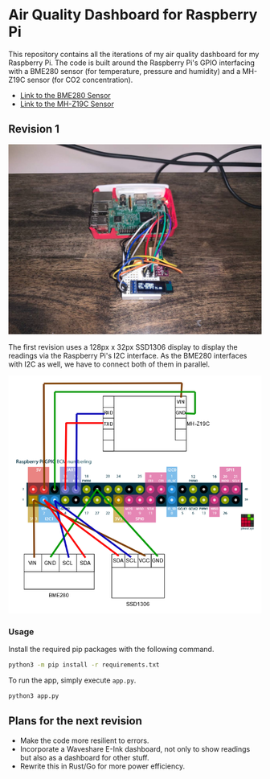 # Air Quality Dashboard for Raspberry Pi

This repository contains all the iterations of my air quality dashboard for my Raspberry Pi. The code is built around the Raspberry Pi's GPIO interfacing with a BME280 sensor (for temperature, pressure and humidity) and a MH-Z19C sensor (for CO2 concentration).

* [Link to the BME280 Sensor](https://www.aliexpress.com/item/32849462236.html)
* [Link to the MH-Z19C Sensor](https://www.aliexpress.com/item/4001296615950.html)

## Revision 1

![Revision 1 image](rev1.png)

The first revision uses a 128px x 32px SSD1306 display to display the readings via the Raspberry Pi's I2C interface. As the BME280 interfaces with I2C as well, we have to connect both of them in parallel.

![Revision 1 wiring](rev1-wiring.png)

### Usage

Install the required pip packages with the following command.

```bash
python3 -m pip install -r requirements.txt
```

To run the app, simply execute `app.py`.

```bash
python3 app.py
```

## Plans for the next revision

* Make the code more resilient to errors.
* Incorporate a Waveshare E-Ink dashboard, not only to show readings but also as a dashboard for other stuff.
* Rewrite this in Rust/Go for more power efficiency.
